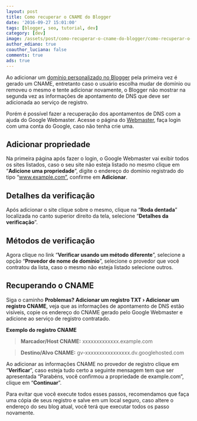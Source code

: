 ```yaml
---
layout: post
title: Como recuperar o CNAME do Blogger
date: '2016-09-27 15:01:00'
tags: [blogger, seo, tutorial, dev]
category: [dev]
image: /assets/post/como-recuperar-o-cname-do-blogger/como-recuperar-o-cname-do-blogger.jpg
author_ediano: true
coauthor_luciana: false
comments: true
ads: true
---
```


Ao adicionar um <a href="http://www.insideblock.com/post/como-colocar-dominio-no-blogspot.html" target="_blank">domínio personalizado no Blogger</a> pela primeira vez é gerado um CNAME, entretanto caso o usuário escolha mudar de domínio ou removeu o mesmo e tente adicionar novamente, o Blogger não mostrar na segunda vez as informações de apontamento de DNS que deve ser adicionada ao serviço de registro.

Porém é possível fazer a recuperação dos apontamentos de DNS com a ajuda do Google Webmaster. Acesse o página do <a href="https://www.google.com/webmasters/tools/home?hl=pt-BR" target="_blank" class="external-link" rel="nofollow">Webmaster</a>, faça login com uma conta do Google, caso não tenha crie uma.

## Adicionar propriedade
Na primeira página após fazer o login, o Google Webmaster vai exibir todos os sites listados, caso o seu site não esteja listado no mesmo clique em “**Adicione uma propriedade**”, digite o endereço do domínio registrado do tipo “www.example.com”, confirme em **Adicionar**.

## Detalhes da verificação
Após adicionar o site clique sobre o mesmo, clique na “**Roda dentada**” localizada no canto superior direito da tela, selecione “**Detalhes da verificação**”.

## Métodos de verificação
Agora clique no link “**Verificar usando um método diferente**”, selecione a opção “**Provedor de nome de domínio**”, selecione o provedor que você contratou da lista, caso o mesmo não esteja listado selecione outros.

## Recuperando o CNAME
Siga o caminho **Problemas? Adicionar um registro TXT › Adicionar um registro CNAME**, veja que as informações de apontamento de DNS estão visíveis, copie os endereço do CNAME gerado pelo Google Webmaster e adicione ao serviço de registro contratado.

**Exemplo do registro CNAME**

> **Marcador/Host CNAME:** xxxxxxxxxxxxx.example.com

> **Destino/Alvo CNAME:** gv-xxxxxxxxxxxxxxxx.dv.googlehosted.com

Ao adicionar as informações CNAME no provedor de registro clique em “**Verificar**”, caso esteja tudo certo a seguinte mensagem tem que ser apresentada “Parabéns, você confirmou a propriedade de example.com”, clique em “**Continuar**”.

Para evitar que você execute todos esses passos, recomendamos que faça uma cópia de seus registro e salve em um local seguro, caso altere o endereço do seu blog atual, você terá que executar todos os passo novamente.